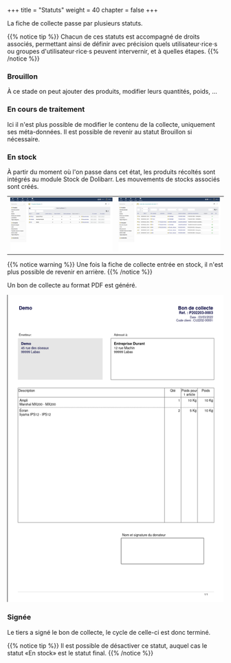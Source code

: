 +++
title = "Statuts"
weight = 40
chapter = false
+++

La fiche de collecte passe par plusieurs statuts.

{{% notice tip %}}
Chacun de ces statuts est accompagné de droits associés, permettant ainsi de définir avec précision quels utilisateur⋅rice⋅s ou groupes d'utilisateur⋅rice⋅s peuvent intervernir, et à quelles étapes.
{{% /notice %}}

### Brouillon

À ce stade on peut ajouter des produits, modifier leurs quantités, poids, ...

### En cours de traitement

Ici il n'est plus possible de modifier le contenu de la collecte, uniquement ses méta-données.
Il est possible de revenir au statut Brouillon si nécessaire.

### En stock

À partir du moment où l'on passe dans cet état, les produits récoltés sont intégrés au module Stock de Dolibarr.
Les mouvements de stocks associés sont créés.

|  |  |
| ------ | ----------- |
| ![Stocks](./images/stocks.png?classes=shadow,border) | ![Mouvements](./images/mouvements.png?classes=shadow,border)

{{% notice warning %}}
Une fois la fiche de collecte entrée en stock, il n'est plus possible de revenir en arrière.
{{% /notice %}}

Un bon de collecte au format PDF est généré.

![Bon de collecte](./images/bon_collecte.png?classes=shadow,border)

### Signée

Le tiers a signé le bon de collecte, le cycle de celle-ci est donc terminé.

{{% notice tip %}}
Il est possible de désactiver ce statut, auquel cas le statut «En stock» est le statut final.
{{% /notice %}}
